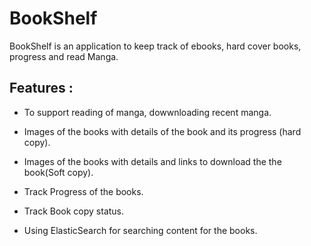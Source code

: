 # BookShelf

BookShelf is an application to keep track of ebooks, hard cover books, progress and read Manga.


## Features :

 - To support reading of manga, dowwnloading  recent manga.

 - Images of the books with details of the book and its progress (hard copy). 

 - Images of the books with details  and links to download the the book(Soft copy).

 - Track Progress of the books.

 - Track Book copy status.

 - Using ElasticSearch for searching content for the books.


